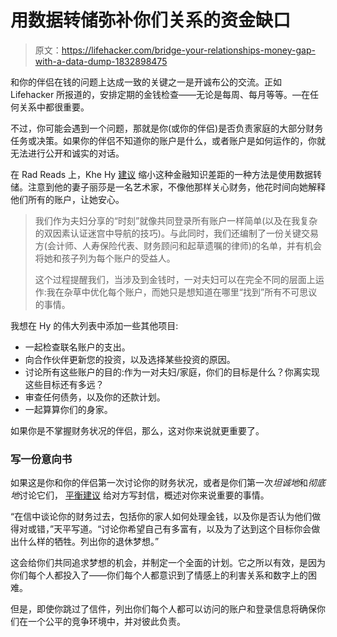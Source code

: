 # 用数据转储弥补你们关系的资金缺口

> 原文：<https://lifehacker.com/bridge-your-relationships-money-gap-with-a-data-dump-1832898475>

和你的伴侣在钱的问题上达成一致的关键之一是开诚布公的交流。正如 Lifehacker 所报道的，安排定期的金钱检查——无论是每周、每月等等。—在任何关系中都很重要。



不过，你可能会遇到一个问题，那就是你(或你的伴侣)是否负责家庭的大部分财务任务或决策。如果你的伴侣不知道你的账户是什么，或者账户是如何运作的，你就无法进行公开和诚实的对话。

在 Rad Reads 上，Khe Hy [建议](https://radreads.co/money-review/) 缩小这种金融知识差距的一种方法是使用数据转储。注意到他的妻子丽莎是一名艺术家，不像他那样关心财务，他花时间向她解释他们所有的账户，让她安心。

> 我们作为夫妇分享的“时刻”就像共同登录所有账户一样简单(以及在我复杂的双因素认证迷宫中导航的技巧)。与此同时，我们还编制了一份关键交易方(会计师、人寿保险代表、财务顾问和起草遗嘱的律师)的名单，并有机会将她和孩子列为每个账户的受益人。
> 
> 这个过程提醒我们，当涉及到金钱时，一对夫妇可以在完全不同的层面上运作:我在杂草中优化每个账户，而她只是想知道在哪里“找到”所有不可思议的事情。

我想在 Hy 的伟大列表中添加一些其他项目:

*   一起检查联名账户的支出。
*   向合作伙伴更新您的投资，以及选择某些投资的原因。
*   讨论所有这些账户的目的:作为一对夫妇/家庭，你们的目标是什么？你离实现这些目标还有多远？
*   审查任何债务，以及你的还款计划。
*   一起算算你们的身家。

如果你是不掌握财务状况的伴侣，那么，这对你来说就更重要了。

### 写一份意向书

如果这是你和你的伴侣第一次讨论你的财务状况，或者是你们第一次*坦诚地*和*彻底地*讨论它们， [平衡建议](https://www.thebalance.com/how-to-avoid-financial-disagreements-453846) 给对方写封信，概述对你来说重要的事情。

“在信中谈论你的财务过去，包括你的家人如何处理金钱，以及你是否认为他们做得对或错，”天平写道。“讨论你希望自己有多富有，以及为了达到这个目标你会做出什么样的牺牲。列出你的退休梦想。”

这会给你们共同追求梦想的机会，并制定一个全面的计划。它之所以有效，是因为你们每个人都投入了——你们每个人都意识到了情感上的利害关系和数字上的困难。

但是，即使你跳过了信件，列出你们每个人都可以访问的账户和登录信息将确保你们在一个公平的竞争环境中，并对彼此负责。